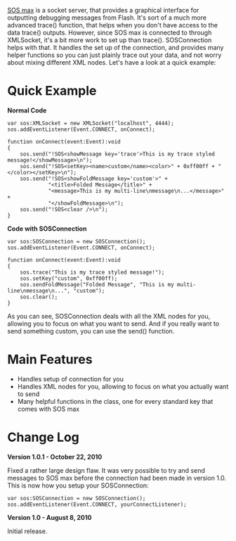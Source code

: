 [SOS max](http://www.sos.powerflasher.com/) is a socket server, that provides a graphical interface for outputting debugging messages from Flash. It's sort of a much more advanced trace() function, that helps when you don't have access to the data trace() outputs. However, since SOS max is connected to through XMLSocket, it's a bit more work to set up than trace(). SOSConnection helps with that. It handles the set up of the connection, and provides many helper functions so you can just plainly trace out your data, and not worry about mixing different XML nodes. Let's have a look at a quick example:

# Quick Example

**Normal Code**

``` actionscript3
var sos:XMLSocket = new XMLSocket("localhost", 4444);
sos.addEventListener(Event.CONNECT, onConnect);

function onConnect(event:Event):void
{
    sos.send("!SOS<showMessage key='trace'>This is my trace styled message!</showMessage>\n");
    sos.send("!SOS<setKey><name>custom</name><color>" + 0xff00ff + "</color></setKey>\n");
    sos.send("!SOS<showFoldMessage key='custom'>" +
             "<title>Folded Message</title>" +
             "<message>This is my multi-line\nmessage\n...</message>" +
             "</showFoldMessage>\n");
    sos.send("!SOS<clear />\n");
}
```

**Code with SOSConnection**

``` actionscript3
var sos:SOSConnection = new SOSConnection();
sos.addEventListener(Event.CONNECT, onConnect);

function onConnect(event:Event):void
{
    sos.trace("This is my trace styled message!");
    sos.setKey("custom", 0xff00ff);
    sos.sendFoldMessage("Folded Message", "This is my multi-line\nmessage\n...", "custom");
    sos.clear();
}
```

As you can see, SOSConnection deals with all the XML nodes for you, allowing you to focus on what you want to send. And if you really want to send something custom, you can use the send() function.

# Main Features

* Handles setup of connection for you
* Handles XML nodes for you, allowing to focus on what you actually want to send
* Many helpful functions in the class, one for every standard key that comes with SOS max

# Change Log

**Version 1.0.1 - October 22, 2010**

Fixed a rather large design flaw. It was very possible to try and send messages to SOS max before the connection had been made in version 1.0. This is now how you setup your SOSConnection:

``` actionscript3
var sos:SOSConnection = new SOSConnection();
sos.addEventListener(Event.CONNECT, yourConnectListener);
```

**Version 1.0 - August 8, 2010**

Initial release.
